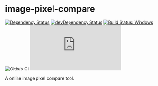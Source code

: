 # image-pixel-compare

[![Dependency Status](https://david-dm.org/plantain-00/image-pixel-compare.svg)](https://david-dm.org/plantain-00/image-pixel-compare)
[![devDependency Status](https://david-dm.org/plantain-00/image-pixel-compare/dev-status.svg)](https://david-dm.org/plantain-00/image-pixel-compare#info=devDependencies)
[![Build Status: Windows](https://ci.appveyor.com/api/projects/status/github/plantain-00/image-pixel-compare?branch=master&svg=true)](https://ci.appveyor.com/project/plantain-00/image-pixel-compare/branch/master)
![Github CI](https://github.com/plantain-00/image-pixel-compare/workflows/Github%20CI/badge.svg)
[![type-coverage](https://img.shields.io/badge/dynamic/json.svg?label=type-coverage&prefix=%E2%89%A5&suffix=%&query=$.typeCoverage.atLeast&uri=https%3A%2F%2Fraw.githubusercontent.com%2Fplantain-00%2Fimage-pixel-compare%2Fmaster%2Fpackage.json)](https://github.com/plantain-00/image-pixel-compare)

A online image pixel compare tool.
